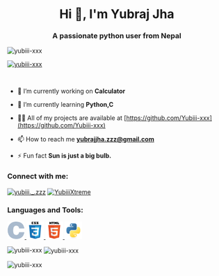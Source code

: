 <h1 align="center">Hi 👋, I'm Yubraj Jha</h1>
<h3 align="center">A passionate python user from Nepal</h3>

<p align="left"> <img src="https://komarev.com/ghpvc/?username=yubiii-xxx&label=Profile%20views&color=0e75b6&style=flat" alt="yubiii-xxx" /> </p>

<p align="left"> <a href="https://github.com/ryo-ma/github-profile-trophy"><img src="https://github-profile-trophy.vercel.app/?username=yubiii-xxx" alt="yubiii-xxx" /></a> </p>

<p align="left"> <a href="https://twitter.com/" target="blank"><img src="https://img.shields.io/twitter/follow/?logo=twitter&style=for-the-badge" alt="" /></a> </p>

- 🔭 I’m currently working on **Calculator**

- 🌱 I’m currently learning **Python,C**

- 👨‍💻 All of my projects are available at [https://github.com/Yubiii-xxx](https://github.com/Yubiii-xxx)

- 📫 How to reach me **yubrajjha.zzz@gmail.com**

- ⚡ Fun fact **Sun is just a big bulb.**

<h3 align="left">Connect with me:</h3>
<p align="left">
<a href="https://instagram.com/yubiii._.zzz" target="blank"><img align="center" src="https://raw.githubusercontent.com/rahuldkjain/github-profile-readme-generator/master/src/images/icons/Social/instagram.svg" alt="yubiii._.zzz" height="30" width="40" /></a>
<a href="https://www.youtube.com/c/YubiiiXtreme" target="blank"><img align="center" src="https://raw.githubusercontent.com/rahuldkjain/github-profile-readme-generator/master/src/images/icons/Social/youtube.svg" alt="YubiiiXtreme" height="30" width="40" /></a>
</p>

<h3 align="left">Languages and Tools:</h3>
<p align="left"> <a href="https://www.cprogramming.com/" target="_blank" rel="noreferrer"> <img src="https://raw.githubusercontent.com/devicons/devicon/master/icons/c/c-original.svg" alt="c" width="40" height="40"/> </a> <a href="https://www.w3schools.com/css/" target="_blank" rel="noreferrer"> <img src="https://raw.githubusercontent.com/devicons/devicon/master/icons/css3/css3-original-wordmark.svg" alt="css3" width="40" height="40"/> </a> <a href="https://www.w3.org/html/" target="_blank" rel="noreferrer"> <img src="https://raw.githubusercontent.com/devicons/devicon/master/icons/html5/html5-original-wordmark.svg" alt="html5" width="40" height="40"/> </a> <a href="https://www.python.org" target="_blank" rel="noreferrer"> <img src="https://raw.githubusercontent.com/devicons/devicon/master/icons/python/python-original.svg" alt="python" width="40" height="40"/> </a> </p>

<p><img align="left" src="https://github-readme-stats.vercel.app/api/top-langs?username=yubiii-xxx&show_icons=true&locale=en&layout=compact" alt="yubiii-xxx" /></p>

<p>&nbsp;<img align="center" src="https://github-readme-stats.vercel.app/api?username=yubiii-xxx&show_icons=true&locale=en" alt="yubiii-xxx" /></p>

<p><img align="center" src="https://github-readme-streak-stats.herokuapp.com/?user=yubiii-xxx&" alt="yubiii-xxx" /></p>
